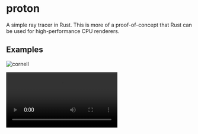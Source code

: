 # proton

A simple ray tracer in Rust.
This is more of a proof-of-concept that
Rust can be used for high-performance CPU renderers.

## Examples

![cornell](static/cornell.png)

![cornell vid](static/cornell.mp4)
